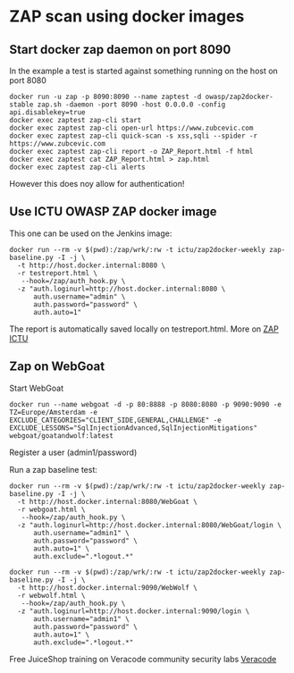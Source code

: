 # ZAP scan using docker images

## Start docker zap daemon on port 8090

In the example a test is started against something running on the host on port 8080

    docker run -u zap -p 8090:8090 --name zaptest -d owasp/zap2docker-stable zap.sh -daemon -port 8090 -host 0.0.0.0 -config api.disablekey=true
    docker exec zaptest zap-cli start
    docker exec zaptest zap-cli open-url https://www.zubcevic.com
    docker exec zaptest zap-cli quick-scan -s xss,sqli --spider -r https://www.zubcevic.com
    docker exec zaptest zap-cli report -o ZAP_Report.html -f html 
    docker exec zaptest cat ZAP_Report.html > zap.html
    docker exec zaptest zap-cli alerts

However this does noy allow for authentication!

## Use ICTU OWASP ZAP docker image

This one can be used on the Jenkins image:

    docker run --rm -v $(pwd):/zap/wrk/:rw -t ictu/zap2docker-weekly zap-baseline.py -I -j \
      -t http://host.docker.internal:8080 \
      -r testreport.html \
       --hook=/zap/auth_hook.py \
      -z "auth.loginurl=http://host.docker.internal:8080 \
          auth.username="admin" \
          auth.password="password" \
          auth.auto=1"

The report is automatically saved locally on testreport.html.
More on [ZAP ICTU](https://github.com/ICTU/zap-baseline)

## Zap on WebGoat

Start WebGoat

    docker run --name webgoat -d -p 80:8888 -p 8080:8080 -p 9090:9090 -e TZ=Europe/Amsterdam -e EXCLUDE_CATEGORIES="CLIENT_SIDE,GENERAL,CHALLENGE" -e EXCLUDE_LESSONS="SqlInjectionAdvanced,SqlInjectionMitigations" webgoat/goatandwolf:latest

Register a user (admin1/password)

Run a zap baseline test:

    docker run --rm -v $(pwd):/zap/wrk/:rw -t ictu/zap2docker-weekly zap-baseline.py -I -j \
      -t http://host.docker.internal:8080/WebGoat \
      -r webgoat.html \
       --hook=/zap/auth_hook.py \
      -z "auth.loginurl=http://host.docker.internal:8080/WebGoat/login \
          auth.username="admin1" \
          auth.password="password" \
          auth.auto=1" \
          auth.exclude=".*logout.*" 

    docker run --rm -v $(pwd):/zap/wrk/:rw -t ictu/zap2docker-weekly zap-baseline.py -I -j \
      -t http://host.docker.internal:9090/WebWolf \
      -r webwolf.html \
       --hook=/zap/auth_hook.py \
      -z "auth.loginurl=http://host.docker.internal:9090/login \
          auth.username="admin1" \
          auth.password="password" \
          auth.auto=1" \
          auth.exclude=".*logout.*" 

Free JuiceShop training on Veracode community security labs [Veracode](https://securitylabs-ce.veracode.com/)